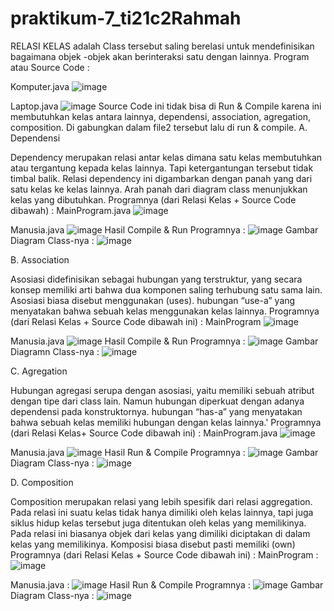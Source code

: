 # praktikum-7_ti21c2Rahmah
RELASI KELAS adalah Class tersebut saling berelasi untuk mendefinisikan bagaimana objek -objek akan berinteraksi satu dengan lainnya. Program atau Source Code :

Komputer.java ![image](https://user-images.githubusercontent.com/116366904/210826534-6b440287-4f49-4d3a-9cb8-695d8bc31beb.png)

Laptop.java ![image](https://user-images.githubusercontent.com/116366904/210826833-4fc3ab10-992f-4b94-9fa1-cb00a8cfc1d5.png)
 Source Code ini tidak bisa di Run & Compile karena ini membutuhkan kelas antara lainnya, dependensi, association, agregation, composition. Di gabungkan dalam file2 tersebut lalu di run & compile.
A. Dependensi

Dependency merupakan relasi antar kelas dimana satu kelas membutuhkan atau tergantung kepada kelas lainnya. Tapi ketergantungan tersebut tidak timbal balik.
Relasi dependency ini digambarkan dengan panah yang dari satu kelas ke kelas lainnya.
Arah panah dari diagram class menunjukkan kelas yang dibutuhkan. Programnya (dari Relasi Kelas + Source Code dibawah) :
MainProgram.java ![image](https://user-images.githubusercontent.com/116366904/210826949-6feafe51-1f32-4cd2-aec7-e64de4c02789.png)

Manusia.java ![image](https://user-images.githubusercontent.com/116366904/210827192-11d8f79c-f892-47bc-ae78-bdd348abbb9d.png)
 Hasil Compile & Run Programnya : ![image](https://user-images.githubusercontent.com/116366904/210827307-0fcefa66-60a5-4b1e-9ffe-58f1e4b8f622.png)
 Gambar Diagram Class-nya : ![image](https://user-images.githubusercontent.com/116366904/210827644-fb78bd68-a1cd-4c41-869b-b09809c32bc5.png)

B. Association

Asosiasi didefinisikan sebagai hubungan yang terstruktur, yang secara konsep memiliki arti bahwa dua komponen saling terhubung satu sama lain.
Asosiasi biasa disebut menggunakan (uses).
hubungan “use-a” yang menyatakan bahwa sebuah kelas menggunakan kelas lainnya. Programnya (dari Relasi Kelas + Source Code dibawah ini) :
MainProgram ![image](https://user-images.githubusercontent.com/116366904/210827753-1b238fd7-065b-4403-a431-b6c8d70a811e.png)

Manusia.java ![image](https://user-images.githubusercontent.com/116366904/210827824-750f215b-055a-4db1-a757-bdbbc7c10c8e.png)
 Hasil Compile & Run Programnya : ![image](https://user-images.githubusercontent.com/116366904/210827901-2f2e4e54-c2a7-41ea-9831-647d12a8dc69.png)
 Gambar Diagramn Class-nya : ![image](https://user-images.githubusercontent.com/116366904/210827977-91aeb842-0669-4385-a535-8e226b166dd2.png)

C. Agregation

Hubungan agregasi serupa dengan asosiasi, yaitu memiliki sebuah atribut dengan tipe dari class lain.
Namun hubungan diperkuat dengan adanya dependensi pada konstruktornya.
hubungan “has-a” yang menyatakan bahwa sebuah kelas memiliki hubungan dengan kelas lainnya.' Programnya (dari Relasi Kelas+ Source Code dibawah ini) :
MainProgram.java ![image](https://user-images.githubusercontent.com/116366904/210828050-97090625-fd2d-4551-9f2f-56b3ea813fc8.png)

Manusia.java ![image](https://user-images.githubusercontent.com/116366904/210828111-bfcd273d-e591-4b2b-aac0-1f08866d3304.png)
 Hasil Run & Compile Programnya : ![image](https://user-images.githubusercontent.com/116366904/210828163-d1d67222-04e3-49c7-821a-3951dcfbb4e2.png)
 Gambar Diagram Class-nya : ![image](https://user-images.githubusercontent.com/116366904/210828214-5172c0c6-f1ac-45a3-8f40-b3d82817fa17.png)

D. Composition

Composition merupakan relasi yang lebih spesifik dari relasi aggregation.
Pada relasi ini suatu kelas tidak hanya dimiliki oleh kelas lainnya, tapi juga siklus hidup kelas tersebut juga ditentukan oleh kelas yang memilikinya.
Pada relasi ini biasanya objek dari kelas yang dimiliki diciptakan di dalam kelas yang memilikinya.
Komposisi biasa disebut pasti memiliki (own) Programnya (dari Relasi Kelas + Source Code dibawah ini) :
MainProgram : ![image](https://user-images.githubusercontent.com/116366904/210828287-00c762f9-ab07-46fd-8ee6-1b35ecdde192.png)

Manusia.java : ![image](https://user-images.githubusercontent.com/116366904/210828351-8316ee8b-b3a3-4251-9bf9-e9c9f297f7b9.png)
 Hasil Run & Compile Programnya : ![image](https://user-images.githubusercontent.com/116366904/210828412-498fb970-3434-4b8d-ae1c-14401f199a6f.png)
 Gambar Diagram Class-nya : ![image](https://user-images.githubusercontent.com/116366904/210828460-fb2c2674-1ab7-4d76-962f-c6715cd19a58.png)

